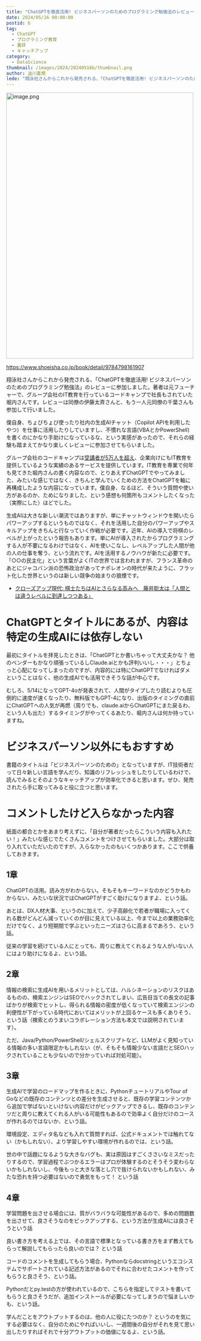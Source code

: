 ```yaml
---
title: "ChatGPTを徹底活用! ビジネスパーソンのためのプログラミング勉強法のレビューに参加しました"
date: 2024/05/16 00:00:00
postid: b
tag:
  - ChatGPT
  - プログラミング教育
  - 書評
  - キャッチアップ
category:
  - DataScience
thumbnail: /images/2024/20240516b/thumbnail.png
author: 澁川喜規
lede: "翔泳社さんからこれから発売される、「ChatGPTを徹底活用! ビジネスパーソンのためのプログラミング勉強法」のレビューに参加しました。著者は元フューチャーで、グループ会社のIT教育を行っているコードキャンプで社長もされていた堀内さんです。"
---
```

<a href="https://www.shoeisha.co.jp/book/detail/9784798161907">
<img src="/images/2024/20240516b/image.png" alt="image.png" width="500" height="709" loading="lazy">
</a>

https://www.shoeisha.co.jp/book/detail/9784798161907

翔泳社さんからこれから発売される、「ChatGPTを徹底活用! ビジネスパーソンのためのプログラミング勉強法」のレビューに参加しました。著者は元フューチャーで、グループ会社のIT教育を行っているコードキャンプで社長もされていた堀内さんです。レビューは同僚の伊藤太斉さんと、もう一人元同僚の千葉さんも参加して行いました。

僕自身、ちょびちょび使ったり社内の生成AIチャット（Copilot APIを利用したやつ）を仕事に活用したりしていますし、不慣れな言語(VBAとかPowerShell)を書くのにかなり手助けになっているな、という実感があったので、それらの経験も踏まえてかなり楽しくレビューに参加させてもらいました。

グループ会社のコードキャンプは[受講者が5万人を超え](https://codecamp.jp/corporate/press/detail/448)、企業向けにもIT教育を提供しているような実績のあるサービスを提供しています。IT教育を専業で何年も見てきた堀内さんの書く内容なので、とりあえずChatGPTでやってみました、みたいな感じではなく、きちんと学んでいくための方法をChatGPTを軸に再構成したような内容になっています。僕自身、なるほど、そういう質問や使い方があるのか、ためになりました、という感想も何箇所もコメントしたくなった（実際にした）ほどでした。

生成AIは大きな新しい潮流ではありますが、単にチャットウィンドウを開いたらパワーアップするというものではなく、それを活用した自分のパワーアップやスキルアップをきちんと行なっていく作戦が必要です。近年、AIの導入で将棋のレベルが上がったという報告もあります。単にAIが導入されたからプログラミングする人が不要になるわけではなく、AIを使いこなし、レベルアップした人間が他の人の仕事を奪う、という流れです。AIを活用するノウハウが新たに必要です。「○○の民主化」という言葉がよくITの世界では言われますが、フランス革命のあとにジャコバン派の恐怖政治があってナポレオンの時代が来たように、フラット化した世界というのは新しい競争の始まりの狼煙です。

* [クローズアップ現代: 棋士たちはAIとさらなる高みへ　藤井聡太は「人間とは違うレベルに到達しつつある」](https://www.nhk.jp/p/gendai/ts/R7Y6NGLJ6G/blog/bl/pkEldmVQ6R/bp/pRNn34yB3R/)

# ChatGPTとタイトルにあるが、内容は特定の生成AIには依存しない

最初にタイトルを拝見したときは、「ChatGPTとか書いちゃって大丈夫かな？ 他のベンダーもかなり頑張っているしClaude.aiとかも評判いいし・・・」とちょっと心配になってしまったのですが、内容的には特にChatGPTでなければダメということはなく、他の生成AIでも活用できそうな話が中心です。

むしろ、5/14になってGPT-4oが発表されて、人間がタイプしたり読むよりも圧倒的に速度が速くなったり、無料版でもGPT-4になり、出版のタイミングの直前にChatGPTへの人気が再燃（周りでも、claude.aiからChatGPTにまた戻るわ、という人も出た）するタイミングがやってくるあたり、堀内さんは何か持っていますね。

# ビジネスパーソン以外にもおすすめ

書籍のタイトルは「ビジネスパーソンのための」となっていますが、IT技術者だって日々新しい言語を学んだり、知識のリフレッシュをしたりしているわけで、読んでみるとそのようなキャッチアップが効率化できると思います。ぜひ、発売されたら手に取ってみると役に立つと思います。

# コメントしたけど入らなかった内容

紙面の都合とかをあまり考えずに、「自分が著者だったらこういう内容も入れたい！」みたいな感じでたくさんコメントをつけさせてもらいました。大部分は取り入れていただいたのですが、入らなかったのもいくつかあります。ここで供養しておきます。

## 1章

ChatGPTの活用。読み方がわからない。そもそもキーワードなのかどうかもわからない、みたいな状況ではChatGPTがすごく助けになりますよ、という話。

あとは、DX人材大事、というのに加えて、少子高齢化で若者が職場に入ってくれる数がどんどん減っていくのが目に見えている以上、今まで以上の業務効率化だけでなく、より短期間で学ぶといったニーズはさらに高まるであろう、という話。

従来の学習を続けている人にとっても、周りに教えてくれるような人がいない人にはより助けになるよ、という話。

## 2章

情報の検索に生成AIを用いるメリットとしては、ハルシネーションのリスクはあるものの、検索エンジンはSEOでハックされてしまい、広告目当ての長文の記事ばかりが検索でヒットし、得られる情報の密度が低くなっていて検索エンジンの利便性が下がっている時代においてはメリットが上回るケースも多くありそう、という話（検索とのうまいコラボレーション方法も本文では説明されています）。

ただ、Java/Python/PowerShell/シェルスクリプトなど、LLMがよく見知っている情報の多い言語限定かもしれない（が、そもそも情報少ない言語だとSEOハックされていることも少ないので分かっていれば対処可能）。

## 3章

生成AIで学習のロードマップを作るときに、PythonチュートリアルやTour of Goなどの既存のコンテンツとの差分を生成させると、既存の学習コンテンツから追加で学ばないといけない内容だけがピックアップできるし、既存のコンテンツだと周りに教えてくれる人がいる可能性もあるので効率よく自分だけのコースが作れるのではないか、という話。

環境設定、エディタ名なども入れて質問すれば、公式ドキュメントでは触れてない（かもしれない）、より学習しやすい環境が作れるのでは、という話。

世の中で話題になるような大きなバグも、実は原因はすごくささいなミスだったりするので、学習過程でぶつかるエラーはプロが体験するのとそうそう変わらないかもしれないし、今後もっと大きな落とし穴で抜けられないかもしれない、みたな恐れを持つ必要はないので勇気をもって！ という話

## 4章

学習問題を出させる場合には、質がバラバラな可能性があるので、多めの問題数を出させて、良さそうなのをピックアップする、という方法が生成AIには良さそうという話

良い書き方を考える上では、その言語で標準となっている書き方をまず教えてもらって解説してもらったら良いのでは？ という話

コードのコメントを生成してもらう場合、Pythonならdocstringというエコシステムでサポートされている記述方法があるのでそれに合わせたコメントを作ってもらうと良さそう、という話。

Pythonだとpy.testの方が使われているので、こちらを指定してテストを書いてもらうと良さそうだが、追加インストールが必要になってしまうので悩ましいかも、という話。

学んだことをアウトプットするのは、他の人に役にたつのか？ というのを気にする必要はなく、自分のためにやればいいし、一週間後の自分がそれを見て思い出したりすればそれで十分アウトプットの価値になるよ、という話。
